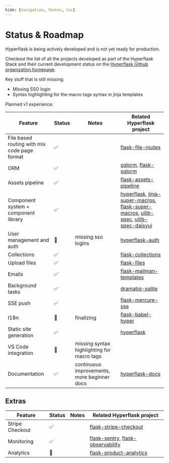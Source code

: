 ```yaml
---
hide: [navigation, footer, toc]
---
```

# Status & Roadmap

Hyperflask is being actively developed and is not yet ready for production.

Checkout the list of all the projects developed as part of the Hyperflask Stack and their current development status on the [Hyperflask Github organization homepage](https://github.com/hyperflask).

Key stuff that is still missing:

- Missing SSO login
- Syntax highlighting for the macro tags syntax in jinja templates

Planned v1 experience:

| Feature | Status | Notes | Related Hyperflask project |
| --- | --- | --- | --- |
| File based routing with mix code page format | ✅ |  | [flask-file-routes](https://github.com/hyperflask/flask-file-routes)
| ORM | ✅ | | [sqlorm](https://github.com/hyperflask/sqlorm), [flask-sqlorm](https://github.com/hyperflask/flask-sqlorm)
| Assets pipeline | ✅ | | [flask-assets-pipeline](https://github.com/hyperflask/flask-assets-pipeline)
| Component system + component library | ✅ | | [hyperflask](https://github.com/hyperflask/hyperflask), [jinja-super-macros](https://github.com/hyperflask/jinja-super-macros), [flask-super-macros](https://github.com/hyperflask/flask-super-macros), [uilib-spec](https://github.com/hyperflask/uilib-spec), [uilib-spec-daisyui](https://github.com/hyperflask/uilib-spec-daisyui)
| User management and auth | 🚧 | missing sso logins | [hyperflask-auth](https://github.com/hyperflask/hyperflask-auth)
| Collections | ✅ |  | [flask-collections](https://github.com/hyperflask/flask-collections)
| Upload files | ✅ | | [flask-files](https://github.com/hyperflask/flask-files)
| Emails | ✅ | | [flask-mailman-templates](https://github.com/hyperflask/flask-mailman-templates)
| Background tasks | ✅ | | [dramatiq-sqlite](https://github.com/hyperflask/dramatiq-sqlite)
| SSE push | ✅ | | [flask-mercure-sse](https://github.com/hyperflask/flask-mercure-sse)
| I18n | 🚧 | finalizing | [flask-babel-hyper](https://github.com/hyperflask/flask-babel-hyper)
| Static site generation | ✅ | | [hyperflask](https://github.com/hyperflask/hyperflask)
| VS Code integration | 🚧 | missing syntax highlighting for macro tags | 
| Documentation | ✅ | continuous improvements, more beginner docs | [hyperflask-docs](https://github.com/hyperflask/hyperflask-docs)

## Extras

| Feature | Status | Notes | Related Hyperflask project |
| --- | --- | --- | --- |
| Stripe Checkout | ✅ | | [flask-stripe-checkout](https://github.com/hyperflask/flask-stripe-checkout)
| Monitoring | ✅ | | [flask-sentry](https://github.com/hyperflask/flask-sentry), [flask-observability](https://github.com/hyperflask/flask-observability)
| Analytics | 🚧 | | [flask-product-analytics](https://github.com/hyperflask/flask-product-analytics)